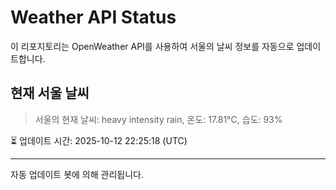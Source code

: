 
# Weather API Status

이 리포지토리는 OpenWeather API를 사용하여 서울의 날씨 정보를 자동으로 업데이트합니다.

## 현재 서울 날씨
> 서울의 현재 날씨: heavy intensity rain, 온도: 17.81°C, 습도: 93%

⏳ 업데이트 시간: 2025-10-12 22:25:18 (UTC)

---
자동 업데이트 봇에 의해 관리됩니다.
